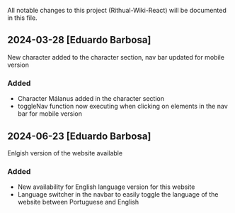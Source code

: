 All notable changes to this project (Rithual-Wiki-React) will be documented in this file.

## 2024-03-28 [Eduardo Barbosa]

New character added to the character section, nav bar updated for mobile version

### Added

- Character Málanus added in the character section
- toggleNav function now executing when clicking on elements in the nav bar for mobile version

## 2024-06-23 [Eduardo Barbosa]

Enlgish version of the website available

### Added

- New availability for English language version for this website
- Language switcher in the navbar to easily toggle the language of the website between Portuguese and English
